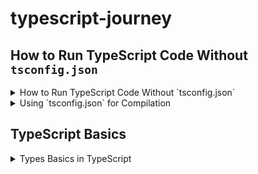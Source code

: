 # typescript-journey

## How to Run TypeScript Code Without `tsconfig.json`

  <details>
  <summary>How to Run TypeScript Code Without `tsconfig.json`</summary>

  If you don't have a `tsconfig.json` file set up, you can follow these steps to compile and run your TypeScript code:

  1. Open PowerShell and navigate to your project directory:
    ```powershell
    PS D:\typescript-journey>
    ```

  2. Temporarily bypass the execution policy (if required):
    ```powershell
    PS D:\typescript-journey> Set-ExecutionPolicy -Scope Process -ExecutionPolicy Bypass
    ```

  3. Compile your TypeScript file (e.g., `index.ts`) to JavaScript:
    ```powershell
    PS D:\typescript-journey> tsc index.ts
    ```

  4. Run the generated JavaScript file using Node.js:
    ```powershell
    PS D:\typescript-journey> node index.js
    ```

  ### Setting Up `tsconfig.json`

  To simplify the process and enable advanced TypeScript features, you can create a `tsconfig.json` file in your project directory. Run the following command to generate a default configuration file:

  ```powershell
  PS D:\typescript-journey> tsc --init
  ```

  This will create a `tsconfig.json` file with default settings. You can customize it as needed for your project.

  </details>
  <details>
  <summary>Using `tsconfig.json` for Compilation</summary>

  Once you have created a `tsconfig.json` file, you can configure it to streamline your TypeScript workflow:

  1. Initialize the `tsconfig.json` file (if not already created):
    ```powershell
    PS D:\typescript-journey> tsc --init
    ```

  2. Open the `tsconfig.json` file and set the following options:
    ```json
    {
      "compilerOptions": {
       "rootDir": "./src",
       "outDir": "./dist"
      }
    }
    ```

    - `rootDir`: Specifies the root directory of your TypeScript files.
    - `outDir`: Specifies the output directory for the compiled JavaScript files.

  3. Compile your TypeScript files by running:
    ```powershell
    PS D:\typescript-journey> tsc
    ```

  4. Alternatively, use the `--watch` flag to automatically recompile on file changes:
    ```powershell
    PS D:\typescript-journey> tsc --watch
    ```

  5. In a new terminal, run the compiled JavaScript file using Node.js:
    ```powershell
    PS D:\typescript-journey> node ./dist/index.js
    ```

  </details>

## TypeScript Basics

<details>
<summary>Types Basics in TypeScript</summary>

- **`string`**: Represents textual data.
  ```typescript
  let name: string = "John";
  ```

- **`number`**: Represents numeric values.
  ```typescript
  let age: number = 25;
  ```

- **`boolean`**: Represents true or false values.
  ```typescript
  let isActive: boolean = true;
  ```

- **`null`**: Represents the absence of a value.
  ```typescript
  let emptyValue: null = null;
  ```

- **`undefined`**: Represents an uninitialized variable.
  ```typescript
  let notAssigned: undefined = undefined;
  ```

- **`any`**: Allows any type of value (use with caution).
  ```typescript
  let randomValue: any = "Hello";
  randomValue = 42;
  ```

- **`void`**: Represents the absence of a return value in functions.
  ```typescript
  function logMessage(): void {
    console.log("This function returns nothing.");
  }
  ```

- **`never`**: Represents values that never occur (e.g., a function that always throws an error).
  ```typescript
  function throwError(message: string): never {
    throw new Error(message);
  }
  ```

- **`object`**: Represents non-primitive types (e.g., arrays, objects).
  ```typescript
  let person: object = { name: "Alice", age: 30 };
  ```

- **`unknown`**: Represents a value whose type is not known at the time of declaration.
  ```typescript
  let input: unknown = "Hello";
  if (typeof input === "string") {
    console.log(input.toUpperCase());
  }
  ```

</details>